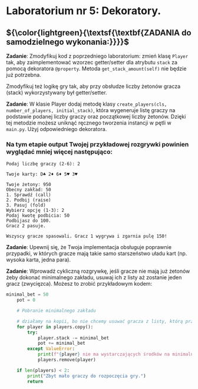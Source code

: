 # Laboratorium nr 5: Dekoratory. 

## ${\color{lightgreen}{\textsf{\textbf{ZADANIA do samodzielnego wykonania:}}}}$

**Zadanie**: Zmodyfikuj kod z poprzedniego laboratorium: zmień klasę ```Player``` tak, aby zaimplementować wzorzec getter/setter dla atrybutu ```stack``` za pomocą dekoratora ```@property```. Metoda ```get_stack_amount(self)``` nie będzie już potrzebna. 

Zmodyfikuj też logikę gry tak, aby przy obsłudze liczby żetonów gracza (stack) wykorzystywany był getter/setter.

**Zadanie**: W klasie Player dodaj metodę klasy ```create_players(cls, number_of_players, initial_stack)```, która wygeneruje listę graczy na podstawie podanej liczby graczy oraz początkowej liczby żetonów. Dzięki tej metodzie możesz uniknąć ręcznego tworzenia instancji w pętli w ```main.py```. Użyj odpowiedniego dekoratora.

### Na tym etapie output Twojej przykładowej rozgrywki powinien wyglądać mniej więcej następująco:

```text
Podaj liczbę graczy (2-6): 2

Twoje karty: D♣ 2♦ 6♦ 5♥ 3♥

Twoje żetony: 950
Obecny zakład: 50
1. Sprawdź (call)
2. Podbij (raise)
3. Pasuj (fold)
Wybierz opcję (1-3): 2
Podaj kwotę podbicia: 50
Podbijasz do 100.
Gracz 2 pasuje.

Wszyscy gracze spasowali. Gracz 1 wygrywa i zgarnia pulę 150!
```

**Zadanie**: Upewnij się, że Twoja implementacja obsługuje poprawnie przypadki, w których gracze mają takie samo starszeństwo uładu kart (np. wysoka karta, jedna para). 

**Zadanie**: Wprowadź cykliczną rozgrywkę, jeśli gracze nie mają już żetonów żeby dokonać minimalnego zakładu, usuwaj ich z listy aż zostanie jeden gracz (zwycięzca). Możesz to zrobić przykładowym kodem:

```python
minimal_bet = 50
    pot = 0

    # Pobranie minimalnego zakładu

    # działamy na kopii, bo nie chcemy usuwać gracza z listy, którą przeglądamy, usuwamy z oryginalnej
    for player in players.copy():
        try:
            player.stack -= minimal_bet
            pot += minimal_bet
        except ValueError:
            print(f"{player} nie ma wystarczających środków na minimalny zakład i odpada z gry.")
            players.remove(player)

    if len(players) < 2:
        print("Zbyt mało graczy do rozpoczęcia gry.")
        return
```
